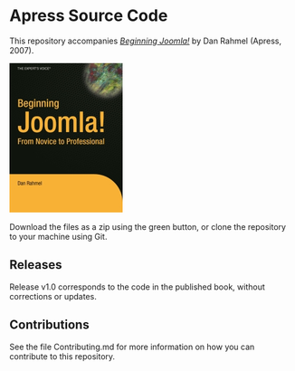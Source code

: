 # Apress Source Code

This repository accompanies [*Beginning Joomla!*](http://www.apress.com/9781590598481) by Dan Rahmel (Apress, 2007).

[comment]: #cover
![Cover image](9781590598481.jpg)

Download the files as a zip using the green button, or clone the repository to your machine using Git.

## Releases

Release v1.0 corresponds to the code in the published book, without corrections or updates.

## Contributions

See the file Contributing.md for more information on how you can contribute to this repository.
